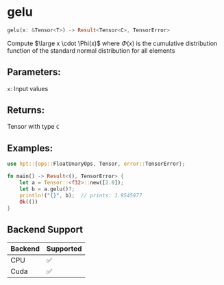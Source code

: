 # gelu
```rust
gelu(x: &Tensor<T>) -> Result<Tensor<C>, TensorError>
```
Compute $\large x \cdot \Phi(x)$ where $\Phi(x)$ is the cumulative distribution function of the standard normal distribution for all elements

## Parameters:
`x`: Input values

## Returns:
Tensor with type `C`

## Examples:
```rust
use hpt::{ops::FloatUnaryOps, Tensor, error::TensorError};

fn main() -> Result<(), TensorError> {
    let a = Tensor::<f32>::new([2.0]);
    let b = a.gelu()?;
    println!("{}", b);  // prints: 1.9545977
    Ok(())
}
```
## Backend Support
| Backend | Supported |
|---------|-----------|
| CPU     | ✅         |
| Cuda    | ✅        |